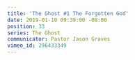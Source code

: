 ```yaml
---
title: 'The Ghost #1 The Forgotten God'
date: 2019-01-10 09:39:00 -08:00
position: 33
series: The Ghost
communicator: Pastor Jason Graves
vimeo_id: 296433349
---
```


